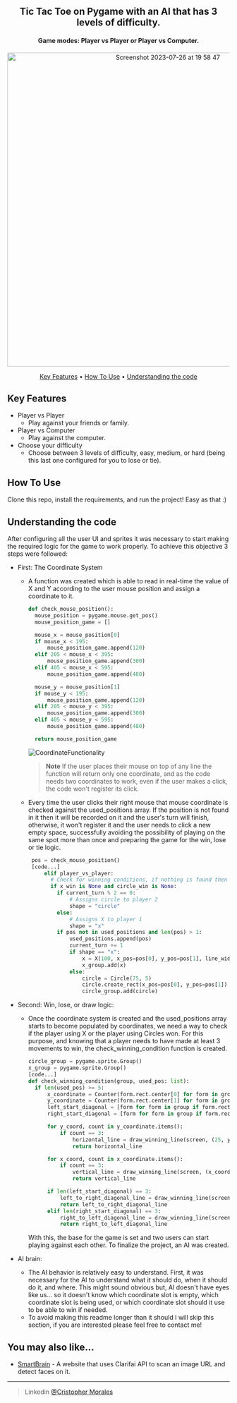 <h2 align="center">Tic Tac Toe on Pygame with an AI that has 3 levels of difficulty.</h4>
<h4 align="center">Game modes: Player vs Player or Player vs Computer. </h3>
<p align="center">
  <img width="712" alt="Screenshot 2023-07-26 at 19 58 47" src="https://github.com/CrisMorinaga/Tic-Tac-Toe/assets/128830239/d687bb51-0ddc-4ea4-aa06-1ae9ce21309a">
</p>

<p align="center">
  <a href="#key-features">Key Features</a> •
  <a href="#how-to-use">How To Use</a> •
  <a href="#understanding-the-code">Understanding the code</a>
</p>


## Key Features

* Player vs Player
  - Play against your friends or family.
* Player vs Computer
  - Play against the computer.
* Choose your difficulty
  - Choose between 3 levels of difficulty, easy, medium, or hard (being this last one configured for you to lose or tie).

## How To Use

Clone this repo, install the requirements, and run the project! Easy as that :)

## Understanding the code
After configuring all the user UI and sprites it was necessary to start making the required logic for the game to work properly. To achieve this objective 3 steps were followed: 

* First: The Coordinate System
  - A function was created which is able to read in real-time the value of X and Y according to the user mouse position and assign a coordinate to it. 
  
    ```Python
    def check_mouse_position():
      mouse_position = pygame.mouse.get_pos()
      mouse_position_game = []
  
      mouse_x = mouse_position[0]
      if mouse_x < 195:
          mouse_position_game.append(120)
      elif 205 < mouse_x < 395:
          mouse_position_game.append(300)
      elif 405 < mouse_x < 595:
          mouse_position_game.append(480)
  
      mouse_y = mouse_position[1]
      if mouse_y < 195:
          mouse_position_game.append(120)
      elif 205 < mouse_y < 395:
          mouse_position_game.append(300)
      elif 405 < mouse_y < 595:
          mouse_position_game.append(480)
  
      return mouse_position_game
    ```
    
    ![CoordinateFunctionality](https://github.com/CrisMorinaga/Tic-Tac-Toe/assets/128830239/af63b3d0-263b-4a73-8530-ed7baba1e6a6)
    > **Note**
    > If the user places their mouse on top of any line the function will return only one coordinate, and as the code needs two coordinates to work, even if the user makes a click, the code won't register its click.

   - Every time the user clicks their right mouse that mouse coordinate is checked against the used_positions array. If the position is not found in it then it will be recorded on it and the user's turn will finish, otherwise, it won't register it and the user needs to click a new empty space, successfully avoiding the possibility of playing on the same spot more than once and preparing the game for the win, lose or tie logic.
     
     ```Python
      pos = check_mouse_position()
      [code...]
          elif player_vs_player:
            # Check for winning conditions, if nothing is found then the game continues
            if x_win is None and circle_win is None:
              if current_turn % 2 == 0:
                  # Assigns circle to player 2
                  shape = "circle"
              else:
                  # Assigns X to player 1
                  shape = "x"
              if pos not in used_positions and len(pos) > 1:
                  used_positions.append(pos)
                  current_turn += 1
                  if shape == "x":
                      x = X(100, x_pos=pos[0], y_pos=pos[1], line_width=5)
                      x_group.add(x)
                  else:
                      circle = Circle(75, 5)
                      circle.create_rect(x_pos=pos[0], y_pos=pos[1])
                      circle_group.add(circle)
      ```
  
* Second: Win, lose, or draw logic:
  - Once the coordinate system is created and the used_positions array starts to become populated by coordinates, we need a way to check if the player using X or the player using Circles won. For this purpose, and knowing that a player needs to have made at least 3 movements to win, the check_winning_condition function is created.
    ```Python
    circle_group = pygame.sprite.Group()
    x_group = pygame.sprite.Group()
    [code...]
    def check_winning_condition(group, used_pos: list):
      if len(used_pos) >= 5:
          x_coordinate = Counter(form.rect.center[0] for form in group)
          y_coordinate = Counter(form.rect.center[1] for form in group)
          left_start_diagonal = [form for form in group if form.rect.center in [(120, 120), (300, 300), (480, 480)]]
          right_start_diagonal = [form for form in group if form.rect.center in [(120, 480), (300, 300), (480, 120)]]
  
          for y_coord, count in y_coordinate.items():
              if count == 3:
                  horizontal_line = draw_winning_line(screen, (25, y_coord), (575, y_coord))
                  return horizontal_line
  
          for x_coord, count in x_coordinate.items():
              if count == 3:
                  vertical_line = draw_winning_line(screen, (x_coord, 25), (x_coord, 575))
                  return vertical_line
  
          if len(left_start_diagonal) == 3:
              left_to_right_diagonal_line = draw_winning_line(screen, (25, 25), (575, 575))
              return left_to_right_diagonal_line
          elif len(right_start_diagonal) == 3:
              right_to_left_diagonal_line = draw_winning_line(screen, (575, 25), (25, 575))
              return right_to_left_diagonal_line
    ```

    With this, the base for the game is set and two users can start playing against each other. To finalize the project, an AI was created.
 
* AI brain:
  - The AI behavior is relatively easy to understand. First, it was necessary for the AI to understand what it should do, when it should do it, and where. This might sound obvious but, AI doesn't have eyes like us... so it doesn't know which coordinate slot is empty, which coordinate slot is being used, or which coordinate slot should it use to be able to win if needed.
  - To avoid making this readme longer than it should I will skip this section, if you are interested please feel free to contact me!

## You may also like...

- [SmartBrain](https://github.com/CrisMorinaga/SmartBrain) - A website that uses Clarifai API to scan an image URL and detect faces on it.

---

> Linkedin [@Cristopher Morales](www.linkedin.com/in/cristopher-morales-c)


